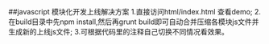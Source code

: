 ##javascript 模块化开发上线解决方案
    1.直接访问html/index.html 查看demo;
    2.在build目录中先npm install,然后再grunt build即可自动合并压缩各模块js文件并生成新的上线js文件;
    3.可根据代码里的注释自己切换不同情况看效果。
    